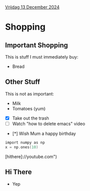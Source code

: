 [Vrijdag 13 December 2024](#vrijdag-13-december-2024)

# Shopping

## Important Shopping

This is stuff I must immediately buy:
- Bread

## Other Stuff

This is not as important:
- Milk
- Tomatoes (yum)

- [x] Take out the trash
- [ ] Watch "how to delete emacs" video
- [*] Wish Mum a happy birthday

```c
import numpy as np
x = np.ones(10)
```

[hithere]://youtube.com")



## Hi There

- Yep
